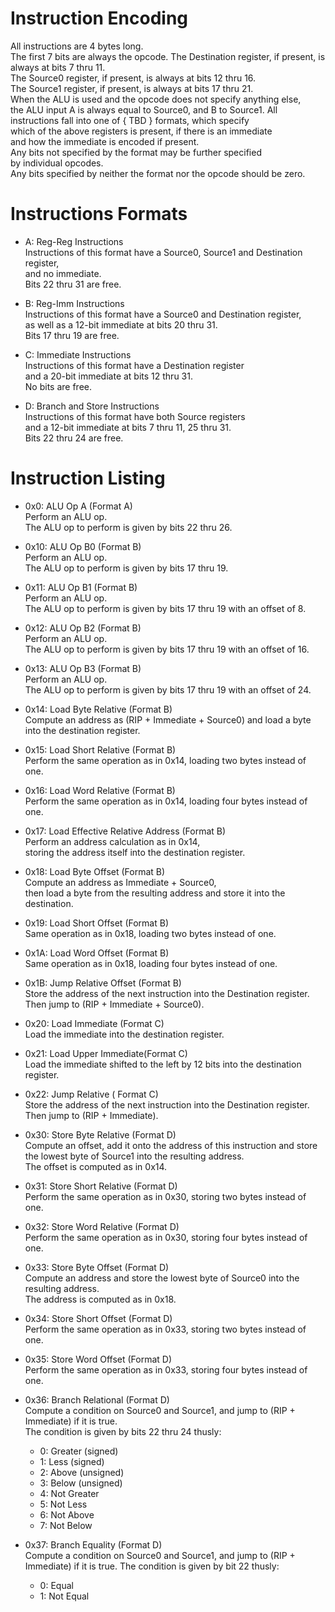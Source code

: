 # Instruction Encoding
All instructions are 4 bytes long.  
The first 7 bits are always the opcode.
The Destination register, if present, is always at bits 7 thru 11.  
The Source0 register, if present, is always at bits 12 thru 16.  
The Source1 register, if present, is always at bits 17 thru 21.  
When the ALU is used and the opcode does not specify anything else,  
the ALU input A is always equal to Source0, and B to Source1.
All instructions fall into one of { TBD } formats, which specify  
which of the above registers is present, if there is an immediate  
and how the immediate is encoded if present.  
Any bits not specified by the format may be further specified  
by individual opcodes.  
Any bits specified by neither the format nor the opcode should be zero.


# Instructions Formats
- A: Reg-Reg Instructions  
    Instructions of this format have a Source0, Source1 and Destination register,  
    and no immediate.  
    Bits 22 thru 31 are free.

- B: Reg-Imm Instructions  
    Instructions of this format have a Source0 and Destination register,  
    as well as a 12-bit immediate at bits 20 thru 31.  
    Bits 17 thru 19 are free.

- C: Immediate Instructions  
    Instructions of this format have a Destination register  
    and a 20-bit immediate at bits 12 thru 31.  
    No bits are free.

- D: Branch and Store Instructions  
    Instructions of this format have both Source registers  
    and a 12-bit immediate at bits 7 thru 11, 25 thru 31.  
    Bits 22 thru 24 are free.

# Instruction Listing
- 0x0: ALU Op A (Format A)  
    Perform an ALU op.  
    The ALU op to perform is given by bits 22 thru 26.

- 0x10: ALU Op B0 (Format B)  
    Perform an ALU op.  
    The ALU op to perform is given by bits 17 thru 19.

- 0x11: ALU Op B1 (Format B)  
    Perform an ALU op.  
    The ALU op to perform is given by bits 17 thru 19 with an offset of 8.

- 0x12: ALU Op B2 (Format B)  
    Perform an ALU op.  
    The ALU op to perform is given by bits 17 thru 19 with an offset of 16.

- 0x13: ALU Op B3 (Format B)  
    Perform an ALU op.  
    The ALU op to perform is given by bits 17 thru 19 with an offset of 24.

- 0x14: Load Byte Relative (Format B)  
    Compute an address as (RIP + Immediate + Source0)
    and load a byte into the destination register.  

- 0x15: Load Short Relative (Format B)  
    Perform the same operation as in 0x14, loading two bytes instead of one.

- 0x16: Load Word Relative (Format B)  
    Perform the same operation as in 0x14, loading four bytes instead of one.

- 0x17: Load Effective Relative Address (Format B)  
    Perform an address calculation as in 0x14,  
    storing the address itself into the destination register.

- 0x18: Load Byte Offset (Format B)  
    Compute an address as Immediate + Source0,  
    then load a byte from the resulting address and store it into the destination.

- 0x19: Load Short Offset (Format B)  
    Same operation as in 0x18, loading two bytes instead of one.

- 0x1A: Load Word Offset (Format B)  
    Same operation as in 0x18, loading four bytes instead of one.

- 0x1B: Jump Relative Offset (Format B)  
    Store the address of the next instruction into the Destination register.  
    Then jump to (RIP + Immediate + Source0).


- 0x20: Load Immediate (Format C)  
    Load the immediate into the destination register.

- 0x21: Load Upper Immediate(Format C)  
    Load the immediate shifted to the left by 12 bits into the destination register.

- 0x22: Jump Relative ( Format C)  
    Store the address of the next instruction into the Destination register.  
    Then jump to (RIP + Immediate).

- 0x30: Store Byte Relative (Format D)  
    Compute an offset, add it onto the address of this instruction
    and store the lowest byte of Source1 into the resulting address.  
    The offset is computed as in 0x14.

- 0x31: Store Short Relative (Format D)  
    Perform the same operation as in 0x30, storing two bytes instead of one.

- 0x32: Store Word Relative (Format D)  
    Perform the same operation as in 0x30, storing four bytes instead of one.


- 0x33: Store Byte Offset (Format D)  
    Compute an address and store the lowest byte of Source0 into the resulting address.  
    The address is computed as in 0x18.

- 0x34: Store Short Offset (Format D)  
    Perform the same operation as in 0x33, storing two bytes instead of one.

- 0x35: Store Word Offset (Format D)  
    Perform the same operation as in 0x33, storing four bytes instead of one.


- 0x36: Branch Relational (Format D)  
    Compute a condition on Source0 and Source1, and jump to (RIP + Immediate) if it is true.  
    The condition is given by bits 22 thru 24 thusly:
    * 0: Greater (signed)
    * 1: Less (signed)
    * 2: Above (unsigned)
    * 3: Below (unsigned)
    * 4: Not Greater
    * 5: Not Less
    * 6: Not Above
    * 7: Not Below

- 0x37: Branch Equality (Format D)  
    Compute a condition on Source0 and Source1, and jump to (RIP + Immediate) if it is true.
    The condition is given by bit 22 thusly:
    * 0: Equal
    * 1: Not Equal
